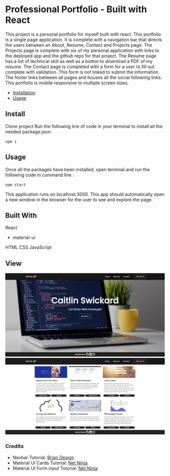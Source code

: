 # Professional Portfolio - Built with React

This project is a personal portfolio for myself built with react. This portfolio is a single page application. It is complete with a navigation bar that directs the users between an About, Resume, Contact and Projects page. The Projects page is complete with six of my personal application with links to the deployed app and the github repo for that project. The Resume page has a list of technical skill as well as a button to download a PDF of my resume. The Contact page is completed with a form for a user to fill out complete with validation. This form is not linked to submit the information. The footer links between all pages and houses all the social following links. This portfolio is mobile responsive to multiple screen sizes. 

- [Installation](#install)
- [Usage](#usage)

## Install

Clone project
Run the following line of code in your terminal to install all the needed package.json:

```
npm i
```

## Usage

Once all the packages have been installed, open terminal and run the following code in command line :

```
npm start
```

This application runs on localhost:3000. This app should automatically open a new window in the browser for the user to see and explore the page.

## Built With

React
- material-ui

HTML
CSS
JavaScript

## View


![Shot-1](public/images/home-pg.jpeg)
![Shot-2](public/images/projects.jpeg)

### Credits
- Navbar Tutorial: [Brian Design](https://www.youtube.com/watch?v=I2UBjN5ER4s)
- Material UI Cards Tutorial: [Net Ninja](https://www.youtube.com/watch?v=M75MUZ1zVYM&t=555s)
- Material UI Form input Tutorial: [Net Ninja](https://www.youtube.com/watch?v=sTdt2cJS2dg&t=625s)
